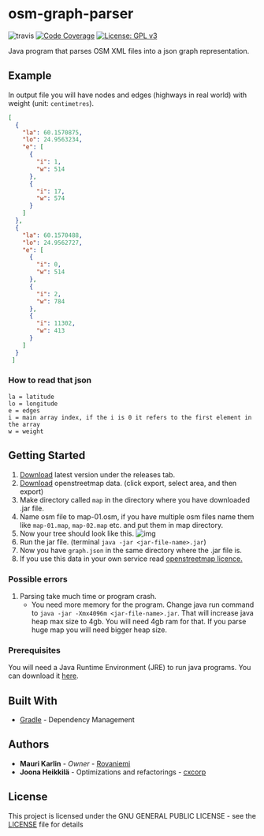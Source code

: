 # osm-graph-parser
![travis](https://travis-ci.org/rovaniemi/osm-graph-parser.svg?branch=master)
[![Code Coverage](https://img.shields.io/codecov/c/github/rovaniemi/osm-graph-parser/master.svg)](https://codecov.io/github/rovaniemi/osm-graph-parser)
[![License: GPL v3](https://img.shields.io/badge/License-GPL%20v3-blue.svg)](https://github.com/rovaniemi/osm-graph-parser/blob/master/LICENSE)

Java program that parses OSM XML files into a json graph representation. 

## Example

In output file you will have nodes and edges (highways in real world) with weight (unit: `centimetres`).
```json
[
  {
    "la": 60.1570875,
    "lo": 24.9563234,
    "e": [
      {
        "i": 1,
        "w": 514
      },
      {
        "i": 17,
        "w": 574
      }
    ]
  },
  {
    "la": 60.1570488,
    "lo": 24.9562727,
    "e": [
      {
        "i": 0,
        "w": 514
      },
      {
        "i": 2,
        "w": 784
      },
      {
        "i": 11302,
        "w": 413
      }
    ]
  }
 ]
 ```
 
 ### How to read that json
 ```
 la = latitude
 lo = longitude
 e = edges
 i = main array index, if the i is 0 it refers to the first element in the array
 w = weight
 ```
## Getting Started

1. [Download](https://github.com/rovaniemi/osm-graph-parser/releases) latest version under the releases tab.
2. [Download](https://www.openstreetmap.org/) openstreetmap data. (click export, select area, and then export)
3. Make directory called `map` in the directory where you have downloaded .jar file.
4. Name osm file to map-01.osm, if you have multiple osm files name them like `map-01.map`, `map-02.map` etc. and put them in map directory.
5. Now your tree should look like this. ![img](http://imgur.com/ntvFUQN.png)
6. Run the jar file. (terminal `java -jar <jar-file-name>.jar`)
7. Now you have `graph.json` in the same directory where the .jar file is.
8. If you use this data in your own service read [openstreetmap licence.](https://opendatacommons.org/licenses/odbl/1.0/)

### Possible errors

1. Parsing take much time or program crash.
    - You need more memory for the program. Change java run command to `java -jar -Xmx4096m <jar-file-name>.jar`. That will increase java heap max size to 4gb. You will need 4gb ram for that. If you parse huge map you will need bigger heap size.

### Prerequisites

You will need a Java Runtime Environment (JRE) to run java programs. You can download it [here](http://www.oracle.com/technetwork/java/javase/downloads/jre8-downloads-2133155.html).

## Built With

* [Gradle](https://gradle.org) - Dependency Management

## Authors

* **Mauri Karlin** - *Owner* - [Rovaniemi](https://github.com/Rovaniemi)
* **Joona Heikkilä** - Optimizations and refactorings - [cxcorp](https://github.com/cxcorp)

## License

This project is licensed under the GNU GENERAL PUBLIC LICENSE - see the [LICENSE](LICENSE) file for details